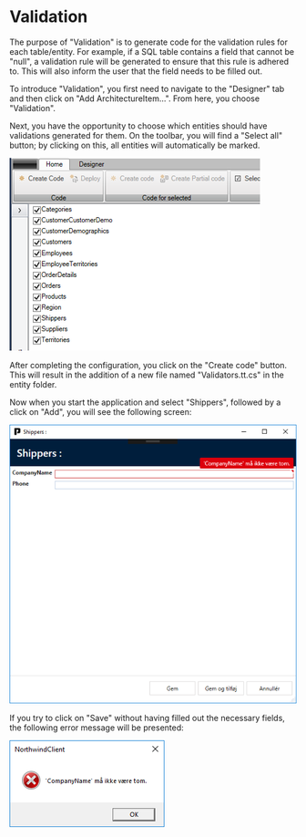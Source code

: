 # Validation

The purpose of "Validation" is to generate code for the validation rules for each table/entity. For example, if a SQL table contains a field that cannot be "null", a validation rule will be generated to ensure that this rule is adhered to. This will also inform the user that the field needs to be filled out.

To introduce "Validation", you first need to navigate to the "Designer" tab and then click on "Add ArchitectureItem...". From here, you choose "Validation".

Next, you have the opportunity to choose which entities should have validations generated for them. On the toolbar, you will find a "Select all" button; by clicking on this, all entities will automatically be marked.

![](../media/validation_0.png)

After completing the configuration, you click on the "Create code" button. This will result in the addition of a new file named "Validators.tt.cs" in the entity folder.

Now when you start the application and select "Shippers", followed by a click on "Add", you will see the following screen:

![](../media/validation_1.png)

If you try to click on "Save" without having filled out the necessary fields, the following error message will be presented:

![](../media/validation_2.png)